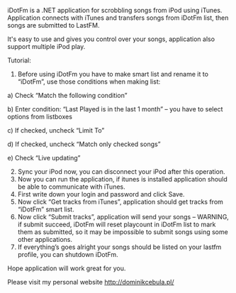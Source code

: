 iDotFm is a .NET application for scrobbling songs from iPod using iTunes. Application connects with iTunes and transfers songs from iDotFm list, then songs are submitted to LastFM.

It's easy to use and gives you control over your songs, application also support multiple iPod play.

Tutorial:

1. Before using iDotFm you have to make smart list and rename it to “iDotFm”, use those conditions when making list:

  a) Check “Match the following condition”
  
  b) Enter condition: “Last Played is in the last 1 month” – you have to select options from listboxes
  
  c) If checked, uncheck “Limit To”
  
  d) If checked, uncheck “Match only checked songs”
  
  e) Check “Live updating”
  
2. Sync your iPod now, you can disconnect your iPod after this operation.
3. Now you can run the application, if itunes is installed application should be able to communicate with iTunes.
4. First write down your login and password and click Save.
5. Now click “Get tracks from iTunes”, application should get tracks from “iDotFm” smart list.
6. Now click “Submit tracks”, application will send your songs – WARNING, if submit succeed, iDotFm will reset playcount in iDotFm list to mark them as submitted, so it may be impossible to submit songs using some other applications.
7. If everything’s goes alright your songs should be listed on your lastfm profile, you can shutdown iDotFm.


Hope application will work great for you.

Please visit my personal website http://dominikcebula.pl/
